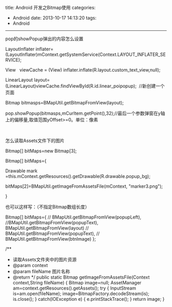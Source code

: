 title: Android 开发之Bitmap使用
categories:
  - Android
date: 2013-10-17 14:13:20
tags:
  - Android
---

pop的showPopup弹出的内容怎么设置

LayoutInflater inflater= (LayoutInflater)mContext.getSystemService(Context.LAYOUT_INFLATER_SERVICE);

View   viewCache = (View) inflater.inflate(R.layout.custom_text_view,null);

LinearLayout layout=(LinearLayout)viewCache.findViewById(R.id.linear_poipopup);  //新创建一个页面

Bitmap bitmasps=BMapUtil.getBitmapFromView(layout);

pop.showPopup(bitmasps,mCurItem.getPoint(),32);//最后一个参数弹窗在y轴上的偏移量,取值范围yOffset&gt;=0。单位：像素

&nbsp;

怎么读取Assets文件下的图片

Bitmap[] bitMaps=new Bitmap[3];

Bitmap[] bitMaps={

Drawable mark =this.mContext.getResources().getDrawable(R.drawable.popup_bg);

bitMaps[2]=BMapUtil.getImageFromAssetsFile(mContext, "marker3.png");

}

也可以这样写：（不指定Bitmap数组长度）

Bitmap[] bitMaps={
// BMapUtil.getBitmapFromView(popupLeft),
//BMapUtil.getBitmapFromView(popupText),
BMapUtil.getBitmapFromView(layout)
// BMapUtil.getBitmapFromView(popupText),
// BMapUtil.getBitmapFromView(btnImage)
};

/**
* 读取Assets文件夹中的图片资源
* @param context
* @param fileName 图片名称
* @return
*/
public static Bitmap getImageFromAssetsFile(Context context,String fileName)
{
Bitmap image=null;
AssetManager am=context.getResources().getAssets();
try
{
InputStream is=am.open(fileName);
image=BitmapFactory.decodeStream(is);
is.close();
}
catch(IOException e)
{
e.printStackTrace();
}
return image;
}